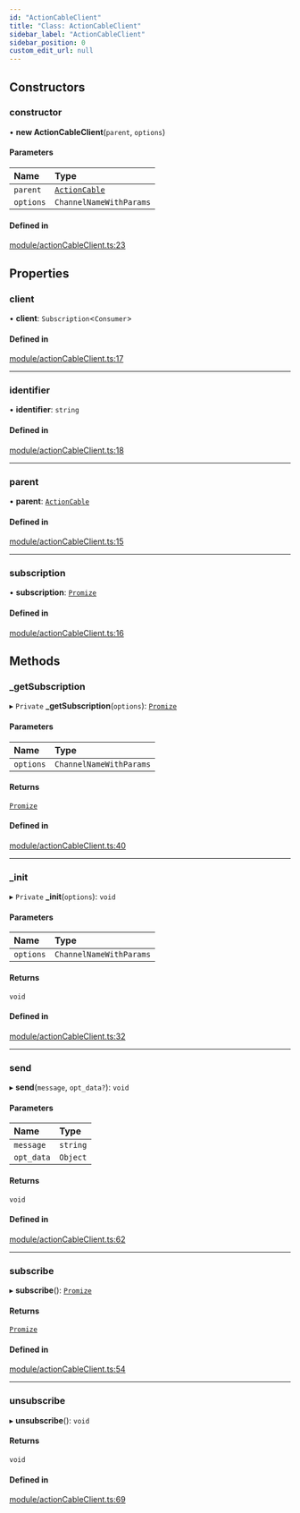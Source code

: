 ```yaml
---
id: "ActionCableClient"
title: "Class: ActionCableClient"
sidebar_label: "ActionCableClient"
sidebar_position: 0
custom_edit_url: null
---
```


## Constructors

### constructor

• **new ActionCableClient**(`parent`, `options`)

#### Parameters

| Name | Type |
| :------ | :------ |
| `parent` | [`ActionCable`](ActionCable.md) |
| `options` | `ChannelNameWithParams` |

#### Defined in

[module/actionCableClient.ts:23](https://bitbucket.org/siposdani87/sui-js/src/5c73bef/src/module/actionCableClient.ts#lines-23)

## Properties

### client

• **client**: `Subscription`<`Consumer`\>

#### Defined in

[module/actionCableClient.ts:17](https://bitbucket.org/siposdani87/sui-js/src/5c73bef/src/module/actionCableClient.ts#lines-17)

___

### identifier

• **identifier**: `string`

#### Defined in

[module/actionCableClient.ts:18](https://bitbucket.org/siposdani87/sui-js/src/5c73bef/src/module/actionCableClient.ts#lines-18)

___

### parent

• **parent**: [`ActionCable`](ActionCable.md)

#### Defined in

[module/actionCableClient.ts:15](https://bitbucket.org/siposdani87/sui-js/src/5c73bef/src/module/actionCableClient.ts#lines-15)

___

### subscription

• **subscription**: [`Promize`](Promize.md)

#### Defined in

[module/actionCableClient.ts:16](https://bitbucket.org/siposdani87/sui-js/src/5c73bef/src/module/actionCableClient.ts#lines-16)

## Methods

### \_getSubscription

▸ `Private` **_getSubscription**(`options`): [`Promize`](Promize.md)

#### Parameters

| Name | Type |
| :------ | :------ |
| `options` | `ChannelNameWithParams` |

#### Returns

[`Promize`](Promize.md)

#### Defined in

[module/actionCableClient.ts:40](https://bitbucket.org/siposdani87/sui-js/src/5c73bef/src/module/actionCableClient.ts#lines-40)

___

### \_init

▸ `Private` **_init**(`options`): `void`

#### Parameters

| Name | Type |
| :------ | :------ |
| `options` | `ChannelNameWithParams` |

#### Returns

`void`

#### Defined in

[module/actionCableClient.ts:32](https://bitbucket.org/siposdani87/sui-js/src/5c73bef/src/module/actionCableClient.ts#lines-32)

___

### send

▸ **send**(`message`, `opt_data?`): `void`

#### Parameters

| Name | Type |
| :------ | :------ |
| `message` | `string` |
| `opt_data` | `Object` |

#### Returns

`void`

#### Defined in

[module/actionCableClient.ts:62](https://bitbucket.org/siposdani87/sui-js/src/5c73bef/src/module/actionCableClient.ts#lines-62)

___

### subscribe

▸ **subscribe**(): [`Promize`](Promize.md)

#### Returns

[`Promize`](Promize.md)

#### Defined in

[module/actionCableClient.ts:54](https://bitbucket.org/siposdani87/sui-js/src/5c73bef/src/module/actionCableClient.ts#lines-54)

___

### unsubscribe

▸ **unsubscribe**(): `void`

#### Returns

`void`

#### Defined in

[module/actionCableClient.ts:69](https://bitbucket.org/siposdani87/sui-js/src/5c73bef/src/module/actionCableClient.ts#lines-69)
